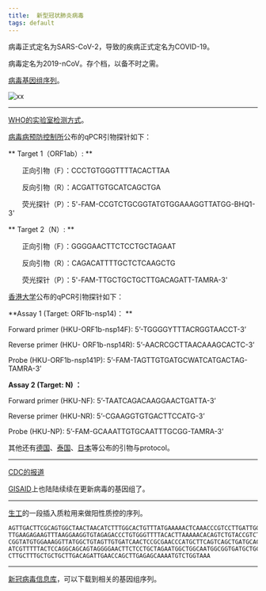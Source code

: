 ```yaml
---
title:  新型冠状肺炎病毒
tags: default
---
```


病毒正式定名为SARS-CoV-2，导致的疾病正式定名为COVID-19。

病毒定名为2019-nCoV。存个档，以备不时之需。

[病毒基因组序列](https://www.ncbi.nlm.nih.gov/nuccore/MN908947.3?report=fasta)。

![xx](https://ncbiinsights.files.wordpress.com/2020/01/wuhan-human-1_posterior-output2.png)

-------------
[WHO的实验室检测方式](https://www.who.int/publications-detail/laboratory-testing-for-2019-novel-coronavirus-in-suspected-human-cases-20200117)。

[病毒病预防控制所](http://ivdc.chinacdc.cn/kyjz/202001/t20200121_211337.html)公布的qPCR引物探针如下：


** Target 1（ORF1ab）: ** 

　　正向引物（F）：CCCTGTGGGTTTTACACTTAA 

　　反向引物（R）：ACGATTGTGCATCAGCTGA 

　　荧光探针（P）：5'-FAM-CCGTCTGCGGTATGTGGAAAGGTTATGG-BHQ1-3' 

** Target 2（N）: ** 

　　正向引物（F）：GGGGAACTTCTCCTGCTAGAAT 

　　反向引物（R）：CAGACATTTTGCTCTCAAGCTG 

　　荧光探针（P）：5'-FAM-TTGCTGCTGCTTGACAGATT-TAMRA-3' 



[香港大学](https://www.who.int/docs/default-source/coronaviruse/peiris-protocol-16-1-20.pdf?sfvrsn=af1aac73_4)公布的qPCR引物探针如下：

**Assay 1 (Target: ORF1b-nsp14)： **

Forward primer (HKU-ORF1b-nsp14F): 5’-TGGGGYTTTACRGGTAACCT-3’ 

Reverse primer (HKU- ORF1b-nsp14R): 5’-AACRCGCTTAACAAAGCACTC-3’ 

Probe (HKU-ORF1b-nsp141P): 5’-FAM-TAGTTGTGATGCWATCATGACTAG-TAMRA-3’ 

**Assay 2 (Target: N) ：**

Forward primer (HKU-NF): 5’-TAATCAGACAAGGAACTGATTA-3’ 

Reverse primer (HKU-NR): 5’-CGAAGGTGTGACTTCCATG-3’ 

Probe (HKU-NP): 5’-FAM-GCAAATTGTGCAATTTGCGG-TAMRA-3’ 



其他还有[德国](https://www.who.int/docs/default-source/coronaviruse/protocol-v2-1.pdf?sfvrsn=a9ef618c_2)、[泰国](https://www.who.int/docs/default-source/coronaviruse/conventional-rt-pcr-followed-by-sequencing-for-detection-of-ncov-rirl-nat-inst-health-t.pdf)、[日本](https://www.who.int/docs/default-source/coronaviruse/pcr-and-sequencing-protocols-for-2019-ncov--national-institute-of-infectious-diseases-japan.pdf)等公布的引物与protocol。

--------------
[CDC的报道](https://www.cdc.gov/coronavirus/2019-ncov/summary.html)

[GISAID](https://www.gisaid.org/)上也陆陆续续在更新病毒的基因组了。

--------------

[生工](https://www.sangon.com/notice200122.html)的一段插入质粒用来做阳性质控的序列。
```
AGTTGACTTCGCAGTGGCTAACTAACATCTTTGGCACTGTTTATGAAAAACTCAAACCCGTCCTTGATTGGC
TTGAAGAGAAGTTTAAGGAAGGTGTAGAGACCCTGTGGGTTTTACACTTAAAAACACAGTCTGTACCGTCTG
CGGTATGTGGAAAGGTTATGGCTGTAGTTGTGATCAACTCCGCGAACCCATGCTTCAGTCAGCTGATGCACA
ATCGTTTTTACTCCAGGCAGCAGTAGGGGAACTTCTCCTGCTAGAATGGCTGGCAATGGCGGTGATGCTGCT
CTTGCTTTGCTGCTGCTTGACAGATTGAACCAGCTTGAGAGCAAAATGTCTGGTAAA
```

----------------

[新冠病毒信息库](https://bigd.big.ac.cn/ncov)，可以下载到相关的基因组序列。


[^_^]: 继续努力，继续挖井，继续吸花
